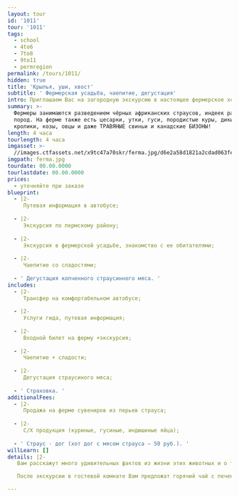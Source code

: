 ```yaml
---
layout: tour
id: '1011'
tour: '1011'
tags:
  - school
  - 4to6
  - 7to8
  - 9to11
  - permregion
permalink: /tours/1011/
hidden: true
title: 'Крылья, уши, хвост'
subtitle: ' Фермерская усадьба, чаепитие, дегустация'
intro: Приглашаем Вас на загородную экскурсию в настоящее фермерское хозяйство!
summary: >-
  Фермеры занимаются разведением чёрных африканских страусов, индеек разных
  пород. На ферме также есть цесарки, утки, гуси, породистые куры, дикие кабаны,
  кролики, козы, овцы и даже ТРАВЯНЫЕ свиньи и канадские БИЗОНЫ!
length: 4 часа
tourlength: 4 часа
imgasset: >-
  //images.ctfassets.net/x9tc47a70skr/ferma.jpg/d6e2a58d1821a2cdad063fed3b22d311/ferma.jpg
imgpath: ferma.jpg
tourdate: 00.00.0000
tourlastdate: 00.00.0000
prices:
  - уточняйте при заказе
blueprint:
  - |2-
     Путевая информация в автобусе; 
     
  - |2-
     Экскурсия по пермскому району; 
     
  - |2-
     Экскурсия в фермерской усадьбе, знакомство с ее обитателями; 
     
  - |2-
     Чаепитие со сладостями; 
     
  - ' Дегустация копченного страусинного мяса. '
includes:
  - |2-
     Трансфер на комфортабельном автобусе; 
     
  - |2-
     Услуги гида, путевая информация; 
     
  - |2-
     Входной билет на ферму +экскурсия; 
     
  - |2-
     Чаепитие + сладости; 
     
  - |2-
     Дегустация страусиного мяса; 
     
  - ' Страховка. '
additionalFees:
  - |2-
     Продажа на ферме сувениров из перьев страуса; 
     
  - |2-
     С/Х продукция (куриные, гусиные, индюшиные яйца); 
     
  - ' Страус - дог (хот дог с мясом страуса – 50 руб.). '
willLearn: []
details: |2-
   Вам расскажут много удивительных фактов из жизни этих животных и о том, как они прижились у нас на Урале. Вы можете их сфотографировать и покормить, а некоторых погладить и подержать на руках. 

   После экскурсии в гостевой комнате Вам предложат горячий чай с печеньем и конфетами и продегустировать копченное мясо страуса. Вы получите не только «огромный багаж» полезной информации, но и массу незабываемых впечатлений!!! 

---
```

